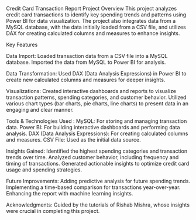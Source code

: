 Credit Card Transaction Report
Project Overview
This project analyzes credit card transactions to identify key spending trends and patterns using Power BI for data visualization. The project also integrates data from a MySQL database, with the data initially loaded from a CSV file, and utilizes DAX for creating calculated columns and measures to enhance insights.

Key Features

Data Import:
Loaded transaction data from a CSV file into a MySQL database.
Imported the data from MySQL to Power BI for analysis.

Data Transformation:
Used DAX (Data Analysis Expressions) in Power BI to create new calculated columns and measures for deeper insights.

Visualizations:
Created interactive dashboards and reports to visualize transaction patterns, spending categories, and customer behavior.
Utilized various chart types (bar charts, pie charts, line charts) to present data in an engaging and clear manner.

Tools & Technologies Used :
MySQL: For storing and managing transaction data.
Power BI: For building interactive dashboards and performing data analysis.
DAX (Data Analysis Expressions): For creating calculated columns and measures.
CSV File: Used as the initial data source.

Insights Gained:
Identified the highest spending categories and transaction trends over time.
Analyzed customer behavior, including frequency and timing of transactions.
Generated actionable insights to optimize credit card usage and spending strategies.

Future Improvements:
Adding predictive analysis for future spending trends.
Implementing a time-based comparison for transactions year-over-year.
Enhancing the report with machine learning insights.

Acknowledgments:
Guided by the tutorials of Rishab Mishra, whose insights were crucial in completing this project.
